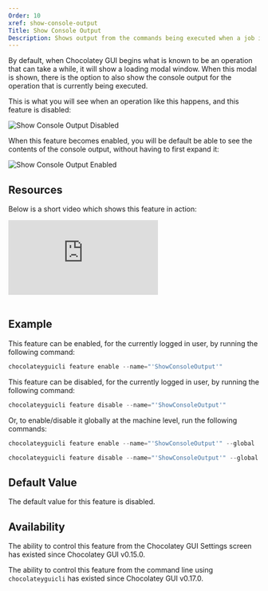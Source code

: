 ```yaml
---
Order: 10
xref: show-console-output
Title: Show Console Output
Description: Shows output from the commands being executed when a job is running
---
```


By default, when Chocolatey GUI begins what is known to be an operation that can take a while, it will show a loading
modal window.  When this modal is shown, there is the option to also show the console output for the operation that is
currently being executed.

This is what you will see when an operation like this happens, and this feature is disabled:

![Show Console Output Disabled](/assets/images/chocolatey-gui/feature_show_console_output_disabled.png "Show Console Output Disabled")

When this feature becomes enabled, you will be default be able to see the contents of the console output, without having
to first expand it:

![Show Console Output Enabled](/assets/images/chocolatey-gui/feature_show_console_output_enabled.png "Show Console Output Enabled")

## Resources

Below is a short video which shows this feature in action:

<p>
<div class="ratio ratio-16x9">
    <iframe src="https://www.youtube.com/embed/adt4UsQ97G4?list=PL84yg23i9GBjAMY0OfHfn-MH4rviaccuc" frameborder="0" allow="autoplay; encrypted-media" allowfullscreen>
    </iframe>
</div>
<br>
</p>

## Example

This feature can be enabled, for the currently logged in user, by running the following command:

```powershell
chocolateyguicli feature enable --name="'ShowConsoleOutput'"
```

This feature can be disabled, for the currently logged in user, by running the following command:

```powershell
chocolateyguicli feature disable --name="'ShowConsoleOutput'"
```

Or, to enable/disable it globally at the machine level, run the following commands:

```powershell
chocolateyguicli feature enable --name="'ShowConsoleOutput'" --global

chocolateyguicli feature disable --name="'ShowConsoleOutput'" --global
```

## Default Value

The default value for this feature is disabled.

## Availability

The ability to control this feature from the Chocolatey GUI Settings screen has existed since Chocolatey GUI v0.15.0.

The ability to control this feature from the command line using `chocolateyguicli` has existed since Chocolatey GUI
v0.17.0.
